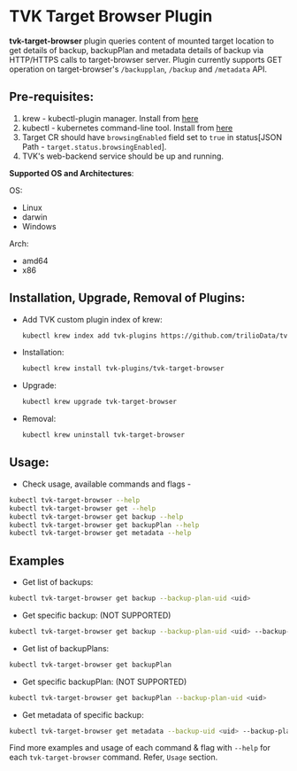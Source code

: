 # TVK Target Browser Plugin
  
  **tvk-target-browser** plugin queries content of mounted target location to get details of backup, backupPlan and
metadata details of backup via HTTP/HTTPS calls to target-browser server.
Plugin currently supports GET operation on target-browser's `/backupplan`, `/backup` and `/metadata` API.
 
## Pre-requisites:
  
  1. krew - kubectl-plugin manager. Install from [here](https://krew.sigs.k8s.io/docs/user-guide/setup/install/)
  2. kubectl - kubernetes command-line tool. Install from [here](https://kubernetes.io/docs/tasks/tools/install-kubectl/)
  3. Target CR should have `browsingEnabled` field set to `true` in status[JSON Path - `target.status.browsingEnabled`].
  4. TVK's web-backend service should be up and running.

  **Supported OS and Architectures**:
  
  OS:
  - Linux
  - darwin
  - Windows
  
  Arch:
  - amd64
  - x86
  
  
## Installation, Upgrade, Removal of Plugins:
  
  - Add TVK custom plugin index of krew:
  
    ```bash
    kubectl krew index add tvk-plugins https://github.com/trilioData/tvk-plugins.git
    ```
  
  - Installation:
  
    ```bash
    kubectl krew install tvk-plugins/tvk-target-browser
    ```
  
  - Upgrade:
  
    ```bash
    kubectl krew upgrade tvk-target-browser
    ```
  
  - Removal:
  
    ```bash
    kubectl krew uninstall tvk-target-browser
    ```
  
## Usage:

- Check usage, available commands and flags -
```bash
kubectl tvk-target-browser --help
kubectl tvk-target-browser get --help
kubectl tvk-target-browser get backup --help
kubectl tvk-target-browser get backupPlan --help
kubectl tvk-target-browser get metadata --help
```

## Examples
  
  - Get list of backups:
  ```bash
  kubectl tvk-target-browser get backup --backup-plan-uid <uid>
  ```

  - Get specific backup: (NOT SUPPORTED)
  ```bash
  kubectl tvk-target-browser get backup --backup-plan-uid <uid> --backup-uid <uid>
  ```

  - Get list of backupPlans:
  ```bash
  kubectl tvk-target-browser get backupPlan
  ```

  - Get specific backupPlan: (NOT SUPPORTED)
  ```bash
  kubectl tvk-target-browser get backupPlan --backup-plan-uid <uid>
  ```

  - Get metadata of specific backup:
  ```bash
  kubectl tvk-target-browser get metadata --backup-uid <uid> --backup-plan-uid <uid>
  ```

Find more examples and usage of each command & flag with `--help` for each `tvk-target-browser` command. Refer, `Usage` section.
